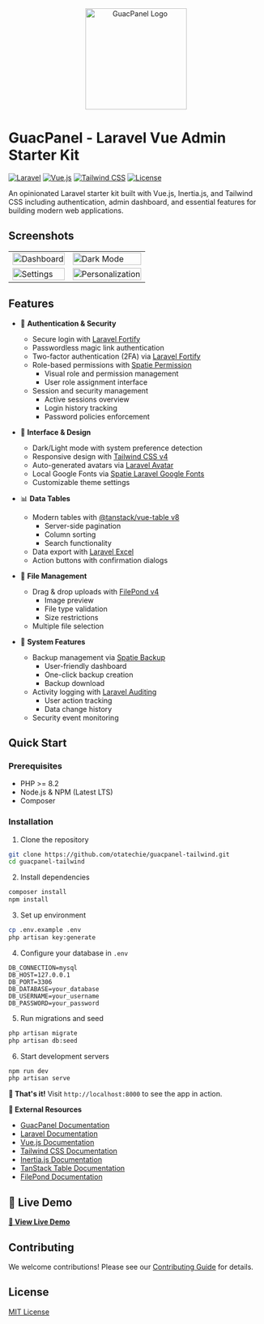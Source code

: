 <div align="center">
  <img src="https://github.com/user-attachments/assets/d1256dda-6820-4e21-bcee-36c82ffab1fc" alt="GuacPanel Logo" width="200">
</div>

# GuacPanel - Laravel Vue Admin Starter Kit

[![Laravel](https://img.shields.io/badge/Laravel-v11.x-FF2D20?style=flat&logo=laravel)](https://laravel.com)
[![Vue.js](https://img.shields.io/badge/Vue.js-v3.x-4FC08D?style=flat&logo=vue.js)](https://vuejs.org)
[![Tailwind CSS](https://img.shields.io/badge/Tailwind%20CSS-v4.x-06B6D4?style=flat&logo=tailwind-css)](https://tailwindcss.com)
[![License](https://img.shields.io/badge/License-MIT-green.svg)](https://opensource.org/license/MIT)

An opinionated Laravel starter kit built with Vue.js, Inertia.js, and Tailwind CSS including authentication, admin dashboard, and essential features for building modern web applications.

## Screenshots

<table>
  <tr>
    <td><img src="https://github.com/user-attachments/assets/fa319d6a-695f-4d6f-95ea-16b72d128647" alt="Dashboard" width="100%"></td>
    <td><img src="https://github.com/user-attachments/assets/7e32de33-8001-425f-a2bb-b08399005335" alt="Dark Mode" width="100%"></td>
  </tr>
  <tr>
    <td><img src="https://github.com/user-attachments/assets/0bb0354f-b565-40f9-9cc8-9787ecd9a632" alt="Settings" width="100%"></td>
    <td><img src="https://github.com/user-attachments/assets/e438b751-ad01-455a-93f4-04e37e1c9537" alt="Personalization" width="100%"></td>
  </tr>
</table>


## Features

- 🔐 **Authentication & Security**
  - Secure login with [Laravel Fortify](https://laravel.com/docs/fortify)
  - Passwordless magic link authentication
  - Two-factor authentication (2FA) via [Laravel Fortify](https://laravel.com/docs/fortify#two-factor-authentication)
  - Role-based permissions with [Spatie Permission](https://spatie.be/docs/laravel-permission)
    - Visual role and permission management
    - User role assignment interface
  - Session and security management
    - Active sessions overview
    - Login history tracking
    - Password policies enforcement

- 🎨 **Interface & Design**
  - Dark/Light mode with system preference detection
  - Responsive design with [Tailwind CSS v4](https://tailwindcss.com/docs)
  - Auto-generated avatars via [Laravel Avatar](https://github.com/laravolt/avatar)
  - Local Google Fonts via [Spatie Laravel Google Fonts](https://github.com/spatie/laravel-google-fonts)
  - Customizable theme settings

- 📊 **Data Tables**
  - Modern tables with [@tanstack/vue-table v8](https://tanstack.com/table/v8/docs)
    - Server-side pagination
    - Column sorting
    - Search functionality
  - Data export with [Laravel Excel](https://docs.laravel-excel.com)
  - Action buttons with confirmation dialogs

- 📁 **File Management**
  - Drag & drop uploads with [FilePond v4](https://pqina.nl/filepond/docs/)
    - Image preview
    - File type validation
    - Size restrictions
  - Multiple file selection

- 🔄 **System Features**
  - Backup management via [Spatie Backup](https://spatie.be/docs/laravel-backup)
    - User-friendly dashboard
    - One-click backup creation
    - Backup download
  - Activity logging with [Laravel Auditing](https://laravel-auditing.com)
    - User action tracking
    - Data change history
  - Security event monitoring

## Quick Start

### Prerequisites

- PHP >= 8.2
- Node.js & NPM (Latest LTS)
- Composer

### Installation

1. Clone the repository
```bash
git clone https://github.com/otatechie/guacpanel-tailwind.git
cd guacpanel-tailwind
```

2. Install dependencies
```bash
composer install
npm install
```

3. Set up environment
```bash
cp .env.example .env
php artisan key:generate
```

4. Configure your database in `.env`
```
DB_CONNECTION=mysql
DB_HOST=127.0.0.1
DB_PORT=3306
DB_DATABASE=your_database
DB_USERNAME=your_username
DB_PASSWORD=your_password
```

5. Run migrations and seed
```bash
php artisan migrate
php artisan db:seed
```

6. Start development servers
```bash
npm run dev
php artisan serve
```

**🎉 That's it!** Visit `http://localhost:8000` to see the app in action.

**🔗 External Resources**

- [GuacPanel Documentation](https://guacpanel.com)
- [Laravel Documentation](https://laravel.com/docs)
- [Vue.js Documentation](https://vuejs.org/guide/introduction.html)
- [Tailwind CSS Documentation](https://tailwindcss.com/docs)
- [Inertia.js Documentation](https://inertiajs.com/)
- [TanStack Table Documentation](https://tanstack.com/table/v8)
- [FilePond Documentation](https://pqina.nl/filepond/)

## 🚀 Live Demo

**[👀 View Live Demo](https://guacpanel.com)**

## Contributing

We welcome contributions! Please see our [Contributing Guide](CONTRIBUTING.md) for details.

## License

[MIT License](https://opensource.org/license/MIT)
